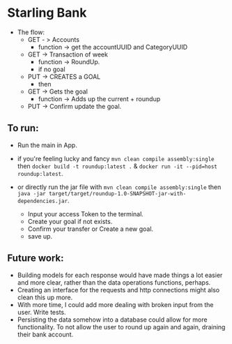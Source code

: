 # Starling Bank

- The flow:
  - GET - > Accounts 
    - function -> get the accountUUID and  CategoryUUID 
  - GET -> Transaction of week 
    - function -> RoundUp. 
    - if no goal 
  - PUT -> CREATES a GOAL 
    - then 
  - GET -> Gets the goal 
    - function -> Adds up the current + roundup 
  - PUT -> Confirm update the goal.


## To run:
- Run the main in App.
- if you're feeling lucky and fancy ``mvn clean compile assembly:single`` then ``docker build -t roundup:latest .`` & ``docker run -it --pid=host roundup:latest``.
- or directly run the jar file with ``mvn clean compile assembly:single`` then ``java -jar target/target/roundup-1.0-SNAPSHOT-jar-with-dependencies.jar``.

    - Input your access Token to the terminal.
    - Create your goal if not exists.
    - Confirm your transfer or Create a new goal.
    - save up.


## Future work:
- Building models for each response would have made things a lot easier and more clear, rather than the data operations functions, perhaps.
- Creating an interface for the requests and http connections might also clean this up more.
- With more time, I could add more dealing with broken input from the user. Write tests. 
- Persisting the data somehow into a database could allow for more functionality. To not allow the user to round up again and again, draining their bank account.
